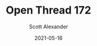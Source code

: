 ---
layout: podcast
title: "Open Thread 172"
author: Scott Alexander
description: https://astralcodexten.substack.com/p/open-thread-172
date: 2021-05-16
length: 92163
duration: 23
guid: open-thread-172
---